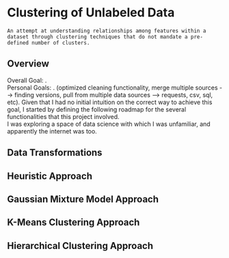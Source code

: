 # Clustering of Unlabeled Data #
    An attempt at understanding relationships among features within a dataset through clustering techniques that do not mandate a pre-defined number of clusters.
## Overview ##
Overall Goal: <insert goal>.  
Personal Goals: <insert goal>. (optimized cleaning functionality, merge multiple sources --> finding versions, pull from multiple data sources --> requests, csv, sql, etc).
Given that I had no initial intuition on the correct way to achieve this goal, I started by defining the following roadmap for the several functionalities that this project involved.  
I was exploring a space of data science with which I was unfamiliar, and apparently the internet was too.
    
## Data Transformations ##
    
## Heuristic Approach ##

## Gaussian Mixture Model Approach ##

## K-Means Clustering Approach ##

## Hierarchical Clustering Approach ##
